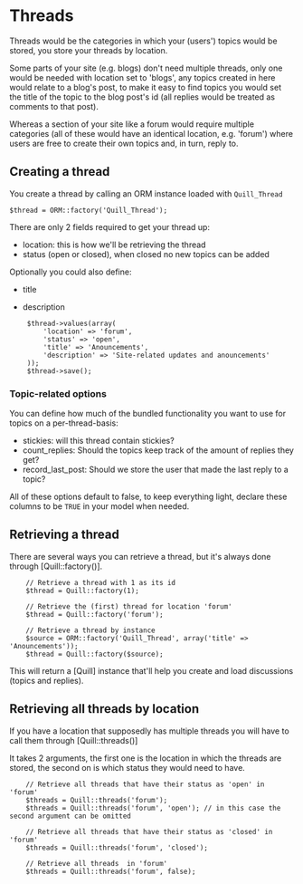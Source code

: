 # Threads

Threads would be the categories in which your (users') topics would be stored, you store your threads by location.

Some parts of your site (e.g. blogs) don't need multiple threads, only one would be needed with location set to 'blogs',
any topics created in here would relate to a blog's post, to make it easy to find topics you would set the title of the topic to the blog post's id (all replies would be treated as comments to that post).

Whereas a section of your site like a forum would require multiple categories (all of these would have an identical location, e.g. 'forum')
where users are free to create their own topics and, in turn, reply to.

## Creating a thread

You create a thread by calling an ORM instance loaded with ```Quill_Thread```

	$thread = ORM::factory('Quill_Thread');

There are only 2 fields required to get your thread up:

 - location: this is how we'll be retrieving the thread
 - status (open or closed), when closed no new topics can be added

Optionally you could also define:

 - title
 - description

		$thread->values(array(
			'location' => 'forum',
			'status' => 'open',
			'title' => 'Anouncements',
			'description' => 'Site-related updates and anouncements'
		));
		$thread->save();

### Topic-related options

You can define how much of the bundled functionality you want to use for topics on a per-thread-basis:

 - stickies: will this thread contain stickies?
 - count_replies: Should the topics keep track of the amount of replies they get?
 - record_last_post: Should we store the user that made the last reply to a topic?

All of these options default to false, to keep everything light, declare these columns to be ```TRUE``` in your model when needed.

## Retrieving a thread

There are several ways you can retrieve a thread, but it's always done through [Quill::factory()].

		// Retrieve a thread with 1 as its id
		$thread = Quill::factory(1);

		// Retrieve the (first) thread for location 'forum'
		$thread = Quill::factory('forum');

		// Retrieve a thread by instance
		$source = ORM::factory('Quill_Thread', array('title' => 'Anouncements'));
		$thread = Quill::factory($source);

This will return a [Quill] instance that'll help you create and load discussions (topics and replies).

## Retrieving all threads by location

If you have a location that supposedly has multiple threads you will have to call them through [Quill::threads()]

It takes 2 arguments, the first one is the location in which the threads are stored, the second on is which status they would need to have.

		// Retrieve all threads that have their status as 'open' in 'forum'
		$threads = Quill::threads('forum');
		$threads = Quill::threads('forum', 'open'); // in this case the second argument can be omitted

		// Retrieve all threads that have their status as 'closed' in 'forum'
		$threads = Quill::threads('forum', 'closed');

		// Retrieve all threads  in 'forum'
		$threads = Quill::threads('forum', false);
